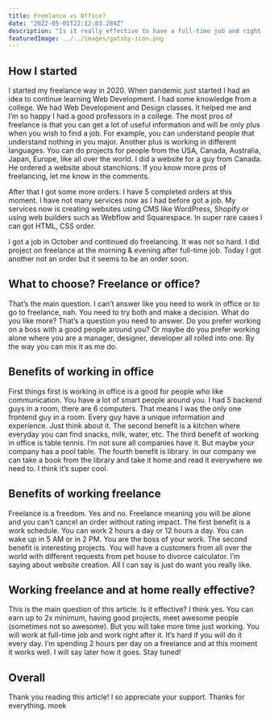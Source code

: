 ```yaml
---
title: Freelance vs Office?
date: "2022-05-01T22:12:03.284Z"
description: "Is it really effective to have a full-time job and right after the job completing orders on freelance?"
featuredImage: ../../images/gatsby-icon.png
---
```


## How I started
I started my freelance way in 2020. When pandemic just started I had an idea to continue learning Web Development. I had some knowledge from a college. We had Web Development and Design classes. It helped me and I’m so happy I had a good professors in a college. The most pros of freelance is that you can get a lot of useful information and will be only plus when you wish to find a job. For example, you can understand people that understand nothing in you major. Another plus is working in different languages. You can do projects for people from the USA, Canada, Australia, Japan, Europe, like all over the world. I did a website for a guy from Canada. He ordered a website about stanchions. If you know more pros of freelancing, let me know in the comments.

After that I got some more orders. I have 5 completed orders at this moment. I have not many services now as I had before got a job. My services now is creating websites using CMS like WordPress, Shopify or using web builders such as Webflow and Squarespace. In super rare cases I can got HTML, CSS order.

I got a job in October and continued do freelancing. It was not so hard. I did project on freelance at the morning & evening after full-time job. Today I got another not an order but it seems to be an order soon.

## What to choose? Freelance or office?
That’s the main question. I can’t answer like you need to work in office or to go to freelance, nah. You need to try both and make a decision. What do you like more? That’s a question you need to answer. Do you prefer working on a boss with a good people around you? Or maybe do you prefer working alone where you are a manager, designer, developer all rolled into one. By the way you can mix it as me do.

## Benefits of working in office
First things first is working in office is a good for people who like communication. You have a lot of smart people around you. I had 5 backend guys in a room, there are 6 computers. That means I was the only one frontend guy in a room. Every guy have a unique information and experience. Just think about it. The second benefit is a kitchen where everyday you can find snacks, milk, water, etc. The third benefit of working in office is table tennis. I’m not sure all companies have it. But maybe your company has a pool table. The fourth benefit is library. In our company we can take a book from the library and take it home and read it everywhere we need to. I think it’s super cool.

## Benefits of working freelance
Freelance is a freedom. Yes and no. Freelance meaning you will be alone and you can’t cancel an order without rating impact. The first benefit is a work schedule. You can work 2 hours a day or 12 hours a day. You can wake up in 5 AM or in 2 PM. You are the boss of your work. The second benefit is interesting projects. You will have a customers from all over the world with different requests from pet house to divorce calculator. I’m saying about website creation. All I can say is just do want you really like.

## Working freelance and at home really effective?
This is the main question of this article. Is it effective? I think yes. You can earn up to 2x minimum, having good projects, meet awesome people (sometimes not so awesome). But you will take more time just working. You will work at full-time job and work right after it. It’s hard if you will do it every day. I’m spending 2 hours per day on a freelance and at this moment it works well. I will say later how it goes. Stay tuned!

## Overall
Thank you reading this article! I so appreciate your support. Thanks for everything. moek
